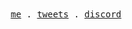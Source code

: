 <div align="center">
  <samp>
    <a href="https://sasi.codes">me</a> .
    <a href="https://twitter.com/sasicodes">tweets</a> .
    <a href="https://discord.com/users/719213468926083132">discord</a>
  </samp>
</div>

